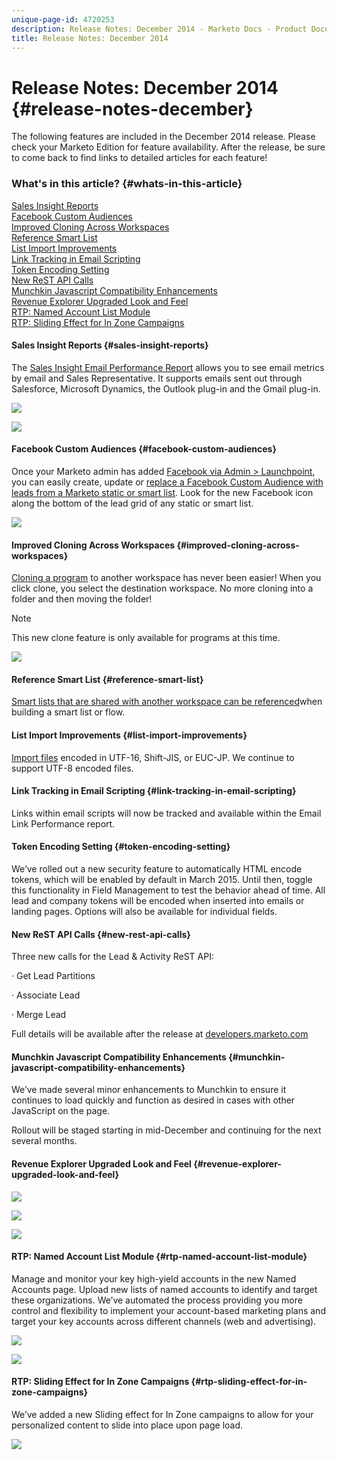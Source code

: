 ```yaml
---
unique-page-id: 4720253
description: Release Notes: December 2014 - Marketo Docs - Product Documentation
title: Release Notes: December 2014
---
```


# Release Notes: December 2014 {#release-notes-december}

The following features are included in the December 2014 release. Please check your Marketo Edition for feature availability. After the release, be sure to come back to find links to detailed articles for each feature!

### What's in this article? {#whats-in-this-article}

[Sales Insight Reports](#sales-insight-reports)  
[Facebook Custom Audiences](#facebook-custom-audiences)  
[Improved Cloning Across Workspaces](#improved-cloning-across-workspaces)  
[Reference Smart List](#reference-smart-list)  
[List Import Improvements](#list-import-improvements)  
[Link Tracking in Email Scripting](#link-tracking-in-email-scripting)  
[Token Encoding Setting](#token-encoding-setting)  
[New ReST API Calls](#new-rest-api-calls)  
[Munchkin Javascript Compatibility Enhancements](#munchkin-javascript-compatibility-enhancements)  
[Revenue Explorer Upgraded Look and Feel](#revenue-explorer-upgraded-look-and-feel)  
[RTP: Named Account List Module](#rtp-named-account-list-module)  
[RTP: Sliding Effect for In Zone Campaigns](#rtp-sliding-effect-for-in-zone-campaigns)

#### Sales Insight Reports {#sales-insight-reports}

The [Sales Insight Email Performance Report](../../product-docs/marketo-sales-insight/msi-for-salesforce/features/performance-reports/sales-insight-email-performance-report.md) allows you to see email metrics by email and Sales Representative. It supports emails sent out through Salesforce, Microsoft Dynamics, the Outlook plug-in and the Gmail plug-in.

![](assets/image2014-12-5-11-3a5-3a46.png)

![](assets/image2014-12-5-11-3a5-3a55.png)

#### Facebook Custom Audiences {#facebook-custom-audiences}

Once your Marketo admin has added [Facebook via Admin > Launchpoint](../../product-docs/demand-generation/ad-network-integrations/add-facebook-custom-audiences-as-a-launchpoint-service.md), you can easily create, update or [replace a Facebook Custom Audience with leads from a Marketo static or smart list](../../product-docs/demand-generation/facebook/create-a-custom-audience-in-facebook.md). Look for the new Facebook icon along the bottom of the lead grid of any static or smart list.

![](assets/image2014-12-5-11-3a6-3a28.png)

#### Improved Cloning Across Workspaces  {#improved-cloning-across-workspaces}

[Cloning a program](../../product-docs/core-marketo-concepts/programs/working-with-programs/clone-a-program.md) to another workspace has never been easier! When you click clone, you select the destination workspace. No more cloning into a folder and then moving the folder!

>[!NOTE]
>
>This new clone feature is only available for programs at this time.

![](assets/image2014-12-5-11-3a7-3a13.png)

#### Reference Smart List {#reference-smart-list}

[Smart lists that are shared with another workspace can be referenced](../../product-docs/core-marketo-concepts/smart-lists-and-static-lists/using-smart-lists/reference-a-list-or-smart-list-across-workspaces.md)when building a smart list or flow.

#### List Import Improvements {#list-import-improvements}

[Import files](../../getting-started/quick-wins/import-a-list-of-people.md) encoded in UTF-16, Shift-JIS, or EUC-JP. We continue to support UTF-8 encoded files.

#### Link Tracking in Email Scripting {#link-tracking-in-email-scripting}

Links within email scripts will now be tracked and available within the Email Link Performance report.

#### Token Encoding Setting {#token-encoding-setting}

We’ve rolled out a new security feature to automatically HTML encode tokens, which will be enabled by default in March 2015. Until then, toggle this functionality in Field Management to test the behavior ahead of time. All lead and company tokens will be encoded when inserted into emails or landing pages. Options will also be available for individual fields.

#### New ReST API Calls {#new-rest-api-calls}

Three new calls for the Lead & Activity ReST API:

· Get Lead Partitions

· Associate Lead

· Merge Lead

Full details will be available after the release at [developers.marketo.com](http://developers.marketo.com/)

#### Munchkin Javascript Compatibility Enhancements {#munchkin-javascript-compatibility-enhancements}

We’ve made several minor enhancements to Munchkin to ensure it continues to load quickly and function as desired in cases with other JavaScript on the page.

Rollout will be staged starting in mid-December and continuing for the next several months.

#### Revenue Explorer Upgraded Look and Feel {#revenue-explorer-upgraded-look-and-feel}

![](assets/image2014-12-5-11-3a8-3a4.png)

![](assets/image2014-12-5-11-3a8-3a14.png)

![](assets/image2014-12-5-11-3a8-3a36.png)

#### RTP: Named Account List Module {#rtp-named-account-list-module}

Manage and monitor your key high-yield accounts in the new Named Accounts page. Upload new lists of named accounts to identify and target these organizations. We’ve automated the process providing you more control and flexibility to implement your account-based marketing plans and target your key accounts across different channels (web and advertising).

![](assets/image2014-12-5-11-3a8-3a56.png)

![](assets/image2014-12-5-11-3a9-3a10.png)

#### RTP: Sliding Effect for In Zone Campaigns {#rtp-sliding-effect-for-in-zone-campaigns}

We’ve added a new Sliding effect for In Zone campaigns to allow for your personalized content to slide into place upon page load.

![](assets/image2014-12-5-11-3a9-3a34.png)

